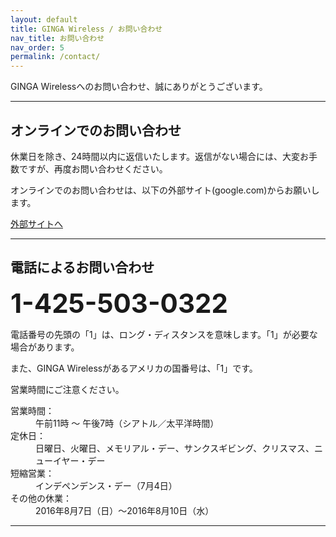 ```yaml
---
layout: default
title: GINGA Wireless / お問い合わせ
nav_title: お問い合わせ
nav_order: 5
permalink: /contact/
---
```

<main>
  <div class="container">
    <p>GINGA Wirelessへのお問い合わせ、誠にありがとうございます。</p>
    <hr>
    <div>
      <h2>オンラインでのお問い合わせ</h2>
      <div class="alert alert-warning">
        <p>休業日を除き、24時間以内に返信いたします。返信がない場合には、大変お手数ですが、再度お問い合わせください。</p>
      </div>
      <p>オンラインでのお問い合わせは、以下の外部サイト(google.com)からお願いします。</p>
      <a href="https://docs.google.com/forms/d/1dC6fsDXxYNeQRDl4Sx6ly3f_HwbPVN9egNLDHMPQNXc/viewform" class="btn btn-warning btn-lg">外部サイトへ</a>
    </div>
    <hr>
    <div>
      <h2>電話によるお問い合わせ</h2>
      <span style="font-size: 300%;"><strong>1-425-503-0322</strong></span>
      <div class="alert alert-info">
        <p>電話番号の先頭の「1」は、ロング・ディスタンスを意味します。「1」が必要な場合があります。</p>
        <p>また、GINGA Wirelessがあるアメリカの国番号は、「1」です。</p>
      </div>
      <div class="alert alert-warning">
        <p>営業時間にご注意ください。</p>
      </div>
      <dl class="dl-horizontal">
        <dt>営業時間：</dt><dd>午前11時 ～ 午後7時（シアトル／太平洋時間）</dd>
        <dt>定休日：</dt><dd>日曜日、火曜日、メモリアル・デー、サンクスギビング、クリスマス、ニューイヤー・デー</dd>
        <dt>短縮営業：</dt><dd>インデペンデンス・デー（7月4日）</dd>
        <dt>その他の休業：</dt><dd>2016年8月7日（日）～2016年8月10日（水）</dd>
      </dl>
    </div>
    <hr>
  </div>
</main>
